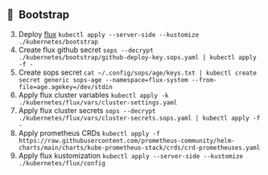 ## :memo:&nbsp; Bootstrap

3. Deploy [flux](https://github.com/fluxcd/flux2) `kubectl apply --server-side --kustomize ./kubernetes/bootstrap`
4. Create flux github secret `sops --decrypt ./kubernetes/bootstrap/github-deploy-key.sops.yaml | kubectl apply -f -`
5. Create sops secret `cat ~/.config/sops/age/keys.txt | kubectl create secret generic sops-age --namespace=flux-system --from-file=age.agekey=/dev/stdin`
6. Apply flux cluster variables `kubectl apply -k ./kubernetes/flux/vars/cluster-settings.yaml`
6. Apply flux cluster secrets `sops --decrypt ./kubernetes/flux/vars/cluster-secrets.sops.yaml | kubectl apply -f -`
7. Apply prometheus CRDs `kubectl apply -f https://raw.githubusercontent.com/prometheus-community/helm-charts/main/charts/kube-prometheus-stack/crds/crd-prometheuses.yaml`
7. Apply flux kustomization `kubectl apply --server-side --kustomize ./kubernetes/flux/config`  